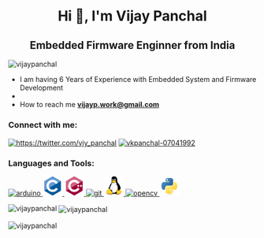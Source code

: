 <h1 align="center">Hi 👋, I'm Vijay Panchal</h1>
<h2 align="center">Embedded Firmware Enginner  from India</h2>

<p align="left"> <img src="https://komarev.com/ghpvc/?username=vijaypanchal&label=Profile%20views&color=0e75b6&style=flat" alt="vijaypanchal" /> </p>

- I am having 6 Years of Experience with Embedded System and Firmware Development
- 
- How to reach me **vijayp.work@gmail.com**

<h3 align="left">Connect with me:</h3>
<p align="left">
<a href="https://twitter.com/https://twitter.com/vjy_panchal" target="blank"><img align="center" src="https://raw.githubusercontent.com/rahuldkjain/github-profile-readme-generator/neutral-icons/src/images/icons/Social/twitter.svg" alt="https://twitter.com/vjy_panchal" height="30" width="40" /></a>
<a href="https://linkedin.com/in/vkpanchal-07041992" target="blank"><img align="center" src="https://raw.githubusercontent.com/rahuldkjain/github-profile-readme-generator/neutral-icons/src/images/icons/Social/linked-in-alt.svg" alt="vkpanchal-07041992" height="30" width="40" /></a>
</p>

<h3 align="left">Languages and Tools:</h3>
<p align="left"> <a href="https://www.arduino.cc/" target="_blank"> <img src="https://cdn.worldvectorlogo.com/logos/arduino-1.svg" alt="arduino" width="40" height="40"/> </a> <a href="https://www.cprogramming.com/" target="_blank"> <img src="https://raw.githubusercontent.com/devicons/devicon/master/icons/c/c-original.svg" alt="c" width="40" height="40"/> </a> <a href="https://www.w3schools.com/cpp/" target="_blank"> <img src="https://raw.githubusercontent.com/devicons/devicon/master/icons/cplusplus/cplusplus-original.svg" alt="cplusplus" width="40" height="40"/> </a> <a href="https://git-scm.com/" target="_blank"> <img src="https://www.vectorlogo.zone/logos/git-scm/git-scm-icon.svg" alt="git" width="40" height="40"/> </a> <a href="https://www.linux.org/" target="_blank"> <img src="https://raw.githubusercontent.com/devicons/devicon/master/icons/linux/linux-original.svg" alt="linux" width="40" height="40"/> </a> <a href="https://opencv.org/" target="_blank"> <img src="https://www.vectorlogo.zone/logos/opencv/opencv-icon.svg" alt="opencv" width="40" height="40"/> </a> <a href="https://www.python.org" target="_blank"> <img src="https://raw.githubusercontent.com/devicons/devicon/master/icons/python/python-original.svg" alt="python" width="40" height="40"/> </a> </p>

<p><img align="left" src="https://github-readme-stats.vercel.app/api/top-langs?username=vijaypanchal&show_icons=true&locale=en&layout=compact" alt="vijaypanchal" /></p>

<p>&nbsp;<img align="center" src="https://github-readme-stats.vercel.app/api?username=vijaypanchal&show_icons=true&locale=en" alt="vijaypanchal" /></p>

<p><img align="center" src="https://github-readme-streak-stats.herokuapp.com/?user=vijaypanchal&" alt="vijaypanchal" /></p>
